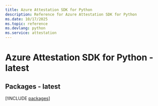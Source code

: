 ```yaml
---
title: Azure Attestation SDK for Python
description: Reference for Azure Attestation SDK for Python
ms.date: 10/17/2025
ms.topic: reference
ms.devlang: python
ms.service: attestation
---
```

# Azure Attestation SDK for Python - latest
## Packages - latest
[!INCLUDE [packages](attestation-index.md)]